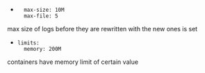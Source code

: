 - ```options:
    max-size: 10M
    max-file: 5
    ```
max size of logs before they are rewritten with the new ones is set

- ```resources:
  limits:
    memory: 200M
    ```
containers have memory limit of certain value

